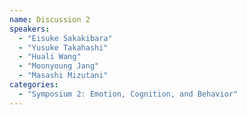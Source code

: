 ```yaml
---
name: Discussion 2
speakers:
  - "Eisuke Sakakibara"
  - "Yusuke Takahashi"
  - "Huali Wang"
  - "Moonyoung Jang"
  - "Masashi Mizutani"
categories:
  - "Symposium 2: Emotion, Cognition, and Behavior"
---
```


